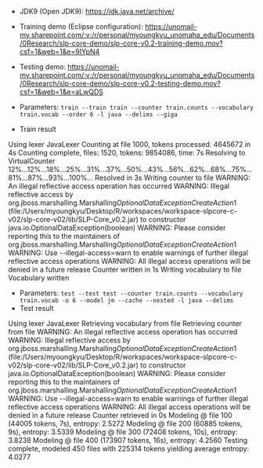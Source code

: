 * JDK9 (Open JDK9): https://jdk.java.net/archive/
* Training demo (Eclipse configuration): https://unomail-my.sharepoint.com/:v:/r/personal/myoungkyu_unomaha_edu/Documents/0Research/slp-core-demo/slp-core-v0.2-training-demo.mov?csf=1&web=1&e=9IYpN4
* Testing demo: https://unomail-my.sharepoint.com/:v:/r/personal/myoungkyu_unomaha_edu/Documents/0Research/slp-core-demo/slp-core-v0.2-testing-demo.mov?csf=1&web=1&e=aLwQDS

* Parameters: `train --train train --counter train.counts --vocabulary train.vocab --order 6 -l java --delims --giga`
* Train result

Using lexer JavaLexer
Counting at file 1000, tokens processed: 4645672 in 4s
Counting complete, files: 1520, tokens: 9854086, time: 7s
Resolving to VirtualCounter
12%...12%...18%...25%...31%...37%...50%...43%...56%...62%...68%...75%...81%...87%...93%...100%...
Resolved in 3s
Writing counter to file
WARNING: An illegal reflective access operation has occurred
WARNING: Illegal reflective access by org.jboss.marshalling.Marshalling$OptionalDataExceptionCreateAction$1 (file:/Users/myoungkyu/Desktop/R/workspaces/workspace-slpcore-c-v02/slp-core-v02/lib/SLP-Core_v0.2.jar) to constructor java.io.OptionalDataException(boolean)
WARNING: Please consider reporting this to the maintainers of org.jboss.marshalling.Marshalling$OptionalDataExceptionCreateAction$1
WARNING: Use --illegal-access=warn to enable warnings of further illegal reflective access operations
WARNING: All illegal access operations will be denied in a future release
Counter written in 1s
Writing vocabulary to file
Vocabulary written


* Parameters: `test --test test --counter train.counts --vocabulary train.vocab -o 6 --model jm --cache --nested -l java --delims`
* Test result

Using lexer JavaLexer
Retrieving vocabulary from file
Retrieving counter from file
WARNING: An illegal reflective access operation has occurred
WARNING: Illegal reflective access by org.jboss.marshalling.Marshalling$OptionalDataExceptionCreateAction$1 (file:/Users/myoungkyu/Desktop/R/workspaces/workspace-slpcore-c-v02/slp-core-v02/lib/SLP-Core_v0.2.jar) to constructor java.io.OptionalDataException(boolean)
WARNING: Please consider reporting this to the maintainers of org.jboss.marshalling.Marshalling$OptionalDataExceptionCreateAction$1
WARNING: Use --illegal-access=warn to enable warnings of further illegal reflective access operations
WARNING: All illegal access operations will be denied in a future release
Counter retrieved in 0s
Modeling @ file 100 (44005 tokens, 7s), entropy: 2.5272
Modeling @ file 200 (60885 tokens, 9s), entropy: 3.5339
Modeling @ file 300 (72408 tokens, 10s), entropy: 3.8238
Modeling @ file 400 (173907 tokens, 16s), entropy: 4.2560
Testing complete, modeled 450 files with 225314 tokens yielding average entropy:    4.0277

